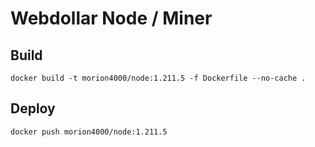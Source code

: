 # Webdollar Node / Miner

## Build

`docker build -t morion4000/node:1.211.5 -f Dockerfile --no-cache .`

## Deploy

`docker push morion4000/node:1.211.5`
